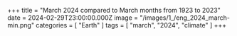 +++
title = "March 2024 compared to March months from 1923 to 2023"
date = 2024-02-29T23:00:00.000Z
image = "/images/1_/eng_2024_march-min.png"
categories = [ "Earth" ]
tags = [ "march", "2024", "climate" ]
+++

